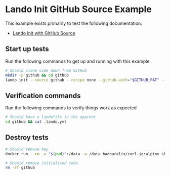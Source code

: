 Lando Init GitHub Source Example
================================

This example exists primarily to test the following documentation:

* [Lando Init with GitHub Source](https://docs.lando.dev/cli/init.html#github)

Start up tests
--------------

Run the following commands to get up and running with this example.

```bash
# Should clone code down from GitHub
mkdir -p github && cd github
lando init --source github --recipe none --github-auth="$GITHUB_PAT" --github-repo="git@github.com:lando/lando.git" --github-key-name="$GITHUB_SHA" --yes
```

Verification commands
---------------------

Run the following commands to verify things work as expected

```bash
# Should have a landofile in the approot
cd github && cat .lando.yml
```

Destroy tests
-------------

```bash
# Should remove key
docker run --rm -v "$(pwd)":/data -w /data badouralix/curl-jq:alpine sh -c "/data/remove-key.sh $GITHUB_PAT $GITHUB_SHA"

# Should remove initialized code
rm -rf github
```
